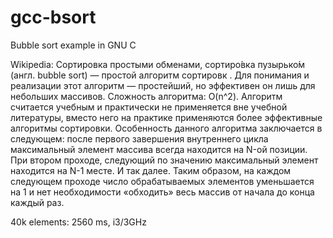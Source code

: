 # gcc-bsort
Bubble sort example in GNU C

Wikipedia: Сортировка простыми обменами, сортиро́вка пузырько́м (англ. bubble sort) — простой алгоритм сортировк
. Для понимания и реализации этот алгоритм — простейший, но эффективен он лишь для небольших массивов.
Сложность алгоритма: O(n^2). Алгоритм считается учебным и практически не применяется вне учебной литературы,
вместо него на практике применяются более эффективные алгоритмы сортировки. Особенность данного алгоритма заключается в следующем: после первого завершения внутреннего цикла максимальный элемент массива всегда находится на N-ой позиции. При втором проходе, следующий по значению максимальный элемент находится на N-1 месте. И так далее. Таким образом, на каждом следующем проходе число обрабатываемых элементов уменьшается на 1 и нет необходимости «обходить» весь массив от начала до конца каждый раз.

40k elements: 2560 ms, i3/3GHz
